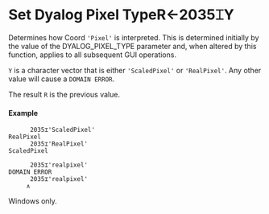 




<h1 class="heading"><span class="name">Set Dyalog Pixel Type</span><span class="command">R←2035⌶Y</span></h1>

Determines how Coord `'Pixel'` is interpreted. This is determined initially by the value of the DYALOG_PIXEL_TYPE parameter and, when altered by this function,  applies to all subsequent GUI operations.


`Y` is a character vector that is either `'ScaledPixel'` or `'RealPixel'`. Any other value will cause a `DOMAIN ERROR`.


The result `R` is the previous value.


#### Example
```apl
      2035⌶'ScaledPixel'
RealPixel
      2035⌶'RealPixel'
ScaledPixel

      2035⌶'realpixel'
DOMAIN ERROR
      2035⌶'realpixel'
     ∧

```


Windows only.


